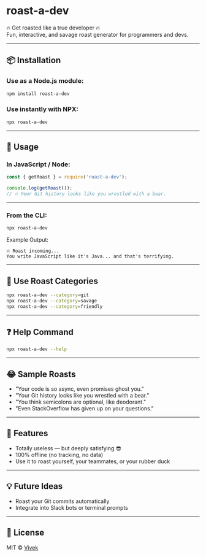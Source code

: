 # roast-a-dev

🔥 Get roasted like a true developer 🔥  
Fun, interactive, and savage roast generator for programmers and devs.

---

## 📦 Installation

### Use as a Node.js module:

```bash
npm install roast-a-dev
```

### Use instantly with NPX:

```bash
npx roast-a-dev
```

---

## 🧠 Usage

### In JavaScript / Node:

```js
const { getRoast } = require('roast-a-dev');

console.log(getRoast());
// 🔥 Your Git history looks like you wrestled with a bear.
```

---

### From the CLI:

```bash
npx roast-a-dev
```

Example Output:

```
🔥 Roast incoming...
You write JavaScript like it's Java... and that's terrifying.
```

---

## 🎯 Use Roast Categories

```bash
npx roast-a-dev --category=git
npx roast-a-dev --category=savage
npx roast-a-dev --category=friendly
```

---

## ❓ Help Command

```bash
npx roast-a-dev --help
```

---

## 😂 Sample Roasts

- "Your code is so async, even promises ghost you."
- "Your Git history looks like you wrestled with a bear."
- "You think semicolons are optional, like deodorant."
- "Even StackOverflow has given up on your questions."

---

## 🤖 Features

- Totally useless — but deeply satisfying 😎
- 100% offline (no tracking, no data)
- Use it to roast yourself, your teammates, or your rubber duck

---

## 💡 Future Ideas

- Roast your Git commits automatically
- Integrate into Slack bots or terminal prompts

---

## 📜 License

MIT © [Vivek](https://github.com/Viveeeeeekkkk)

